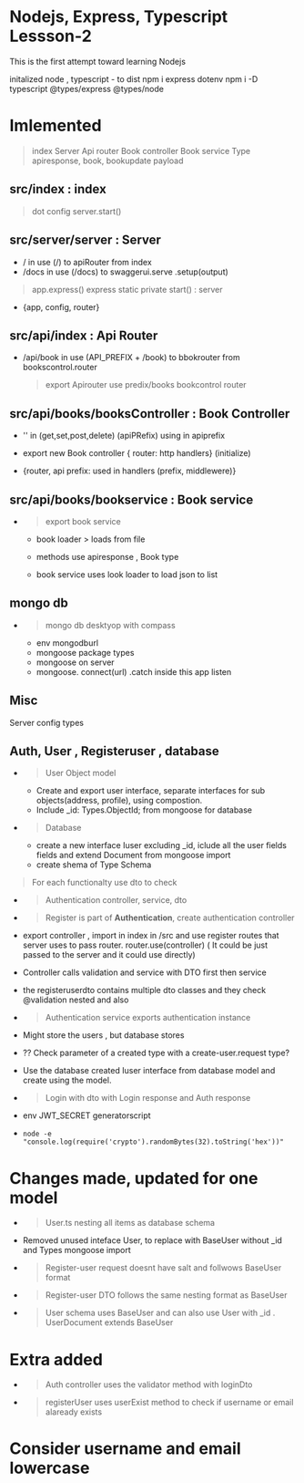 # Nodejs, Express, Typescript Lessson-2

This is the first attempt toward learning Nodejs

initalized node , typescript - to dist
npm i express dotenv
npm i -D typescript @types/express @types/node

# Imlemented

> index
> Server
> Api router
> Book controller
> Book service
> Type apiresponse, book, bookupdate payload

## src/index : index

> dot config
> server.start()

## src/server/server : Server

- / in use (/) to apiRouter from index
- /docs in use (/docs) to swaggerui.serve .setup(output)

> app.express()
> express static private
> start() : server

- {app, config, router}

## src/api/index : Api Router

- /api/book in use (API_PREFIX + /book) to bbokrouter from bookscontrol.router
  > export Apirouter use predix/books bookcontrol router

## src/api/books/booksController : Book Controller

- '' in (get,set,post,delete) (apiPRefix) using in apiprefix

- export new Book controller { router: http handlers} (initialize)
- {router, api prefix: used in handlers (prefix, middlewere)}

## src/api/books/bookservice : Book service

- > export book service

  - book loader > loads from file

  - methods use apiresponse , Book type

  - book service uses look loader to load json to list

## mongo db

- > mongo db desktyop with compass
  - env mongodburl
  - mongoose package types
  - mongoose on server
  - mongoose. connect(url) .catch inside this app listen

## Misc

Server config types

## Auth, User , Registeruser , database

- > User Object model

  - Create and export user interface, separate interfaces for sub objects(address, profile), using compostion.
  - Include \_id: Types.ObjectId; from mongoose for database

- > Database

  - create a new interface Iuser excluding \_id, iclude all the user fields fields and extend Document from mongoose import
  - create shema of Type Schema<interface exteding Document>

> For each functionalty use dto to check

- > Authentication controller, service, dto
- > Register is part of **Authentication**, create authentication controller
- export controller , import in index in /src and use register routes that server uses to pass router. router.use(controller) ( It could be just passed to the server and it could use directly)
- Controller calls validation and service with DTO first then service
- the registeruserdto contains multiple dto classes and they check @validation nested and also
- > Authentication service exports authentication instance
- Might store the users , but database stores
- ?? Check parameter of a created type with a create-user.request type?
- Use the database created Iuser interface from database model and create using the model.

- > Login with dto with Login response and Auth response
- env JWT_SECRET generatorscript
- `node -e "console.log(require('crypto').randomBytes(32).toString('hex'))"`

# Changes made, updated for one model

- > User.ts nesting all items as database schema
- Removed unused inteface User, to replace with BaseUser without \_id and Types mongoose import
- > Register-user request doesnt have salt and follwows BaseUser format
- > Register-user DTO  follows the same nesting format as BaseUser
- > User schema uses BaseUser and can also use User with _id . UserDocument extends BaseUser

 # Extra added
- > Auth controller uses the validator method with loginDto
- > registerUser uses userExist method to check if username or email alaready exists

# Consider username and email lowercase